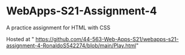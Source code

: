 # WebApps-S21-Assignment-4
A practice assignment for HTML with CSS


Hosted at " https://github.com/44-563-Web-Apps-S21/webapps-s21-assignment-4-RonaldoS542274/blob/main/Play.html"
